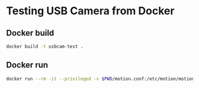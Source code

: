 # Testing USB Camera from Docker

## Docker build
```bash
docker build -t usbcam-test .
```

## Docker run
```bash
docker run --rm -it --privileged -v $PWD/motion.conf:/etc/motion/motion.conf  -v /dev/video0:/dev/video0 -v $PWD/output:/var/lib/motion -p 8080:8080 -p 8081:8081 usbcam-test motion -n
```
